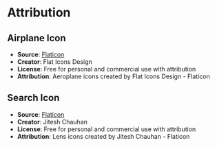 # Attribution

## Airplane Icon

- **Source**: [Flaticon](https://www.flaticon.com/free-icons/aeroplane)
- **Creator**: Flat Icons Design
- **License**: Free for personal and commercial use with attribution
- **Attribution**: Aeroplane icons created by Flat Icons Design - Flaticon

## Search Icon

- **Source**: [Flaticon](https://www.flaticon.com/free-icons/lens)
- **Creator**: Jitesh Chauhan
- **License**: Free for personal and commercial use with attribution
- **Attribution**: Lens icons created by Jitesh Chauhan - Flaticon
